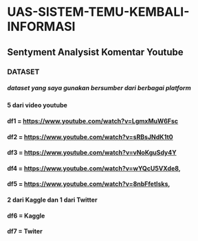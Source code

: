 # UAS-SISTEM-TEMU-KEMBALI-INFORMASI
## Sentyment Analysist Komentar Youtube

### DATASET
##### dataset yang saya gunakan bersumber dari berbagai platform
#### 5 dari video youtube
#### df1 = https://www.youtube.com/watch?v=LgmxMuW6Fsc
#### df2 = https://www.youtube.com/watch?v=sRBsJNdK1t0 
#### df3 = https://www.youtube.com/watch?v=vNoKguSdy4Y
#### df4 = https://www.youtube.com/watch?v=wYQcU5VXde8,
#### df5 = https://www.youtube.com/watch?v=8nbFfetIsks,
#### 2 dari Kaggle dan 1 dari Twitter
#### df6 = Kaggle
#### df7 = Twiter
